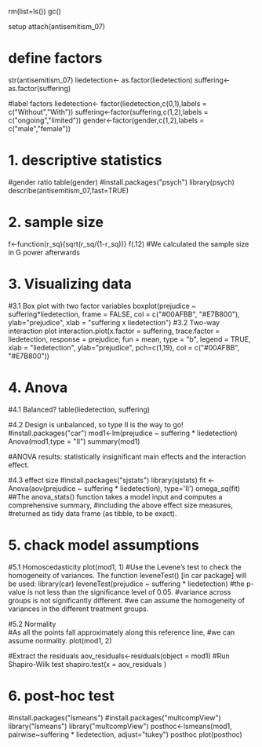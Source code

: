 rm(list=ls())
gc()

setup
attach(antisemitism_07)

# define factors
str(antisemitism_07)
liedetection<- as.factor(liedetection)
suffering<-as.factor(suffering)

#label factors
liedetection<- factor(liedetection,c(0,1),labels = c("Without","With"))
suffering<-factor(suffering,c(1,2),labels = c("ongoing","limited"))
gender<-factor(gender,c(1,2),labels = c("male","female"))

# 1. descriptive statistics
#gender ratio
table(gender)
#install.packages("psych")
library(psych)
describe(antisemitism_07,fast=TRUE)                                                                        

# 2. sample size
f<-function(r_sq){sqrt(r_sq/(1-r_sq))}
f(.12)
#We calculated the sample size in G power afterwards

# 3. Visualizing data
#3.1 Box plot with two factor variables
boxplot(prejudice ~ suffering*liedetection, frame = FALSE, 
        col = c("#00AFBB", "#E7B800"), 
        ylab="prejudice",
        xlab = "suffering x liedetection")
#3.2 Two-way interaction plot
interaction.plot(x.factor = suffering, trace.factor = liedetection, 
                 response = prejudice, fun = mean, 
                 type = "b", legend = TRUE, 
                 xlab = "liedetection", ylab="prejudice",
                 pch=c(1,19), col = c("#00AFBB", "#E7B800"))   

# 4. Anova
#4.1 Balanced?
table(liedetection, suffering)  

#4.2 Design is unbalanced, so type II is the way to go!
#install.packages("car")
mod1<-lm(prejudice ~ suffering * liedetection)
Anova(mod1,type = "II")
summary(mod1)


#ANOVA results: statistically insignificant main effects and the interaction effect.

#4.3 effect size
#install.packages("sjstats")
library(sjstats)
fit <- Anova(aov(prejudice ~ suffering * liedetection), type='II')
omega_sq(fit)
##The anova_stats() function takes a model input and computes a comprehensive summary,
#including the above effect size measures, 
#returned as tidy data frame (as tibble, to be exact).

# 5. chack model assumptions
#5.1 Homoscedasticity
plot(mod1, 1)
#Use the Levene’s test to check the homogeneity of variances. The function leveneTest() [in car package] will be used:
library(car)
leveneTest(prejudice ~ suffering * liedetection)
#the p-value is not less than the significance level of 0.05. 
#variance across groups is not significantly different. 
#we can assume the homogeneity of variances in the different treatment groups.

#5.2 Normality  
#As all the points fall approximately along this reference line, 
#we can assume normality.
plot(mod1, 2)

#Extract the residuals
aov_residuals<-residuals(object = mod1)
#Run Shapiro-Wilk test
shapiro.test(x = aov_residuals )

# 6. post-hoc test
#install.packages("lsmeans")
#install.packages("multcompView")
library("lsmeans")
library("multcompView")
posthoc<-lsmeans(mod1,
                 pairwise~suffering * liedetection,
                 adjust="tukey")
posthoc
plot(posthoc)




